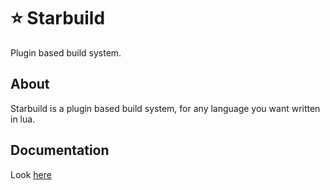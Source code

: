 # ⭐️ Starbuild
Plugin based build system.

## About
Starbuild is a plugin based build system, for any language you want written in lua.

## Documentation
Look [here](https://interfiber.github.io/starbuild)